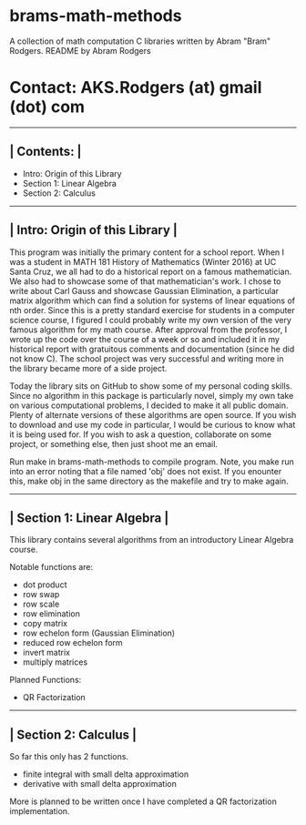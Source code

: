 # brams-math-methods
A collection of math computation C libraries written by Abram "Bram" Rodgers.
README by Abram Rodgers
# Contact: AKS.Rodgers (at) gmail (dot) com
-------------
| Contents: |
-------------
- Intro: Origin of this Library
- Section 1: Linear Algebra
- Section 2: Calculus

---------------------------------
| Intro: Origin of this Library |
---------------------------------
This program was initially the primary content for a school report. When I was a student in MATH 181 History of Mathematics (Winter 2016) at UC Santa Cruz, we all had to do a historical report on a famous mathematician. We also had to showcase some of that mathematician's work. I chose to write about Carl Gauss and showcase Gaussian Elimination, a particular matrix algorithm which can find a solution for systems of linear equations of nth order. Since this is a pretty standard exercise for students in a computer science course, I figured I could probably write my own version of the very famous algorithm for my math course. After approval from the professor, I wrote up the code over the course of a week or so and included it in my historical report with gratuitous comments and documentation (since he did not know C). The school project was very successful and writing more in the library became more of a side project.

Today the library sits on GitHub to show some of my personal coding skills. Since no algorithm in this package is particularly novel, simply my own take on various computational problems, I decided to make it all public domain. Plenty of alternate versions of these algorithms are open source. If you wish to download and use my code in particular, I would be curious to know what it is being used for. If you wish to ask a question, collaborate on some project, or something else, then just shoot me an email.

Run make in brams-math-methods to compile program. Note, you make run into an error noting that a file named 'obj' does not exist. If you enounter this, make obj in the same directory as the makefile and try to make again.

-----------------------------
| Section 1: Linear Algebra |
-----------------------------
This library contains several algorithms from an introductory Linear Algebra course.

Notable functions are:
- dot product
- row swap
- row scale
- row elimination
- copy matrix
- row echelon form (Gaussian Elimination)
- reduced row echelon form
- invert matrix
- multiply matrices

Planned Functions:
- QR Factorization

-----------------------
| Section 2: Calculus |
-----------------------
So far this only has 2 functions.
- finite integral with small delta approximation
- derivative with small delta approximation

More is planned to be written once I have completed a QR factorization implementation.
